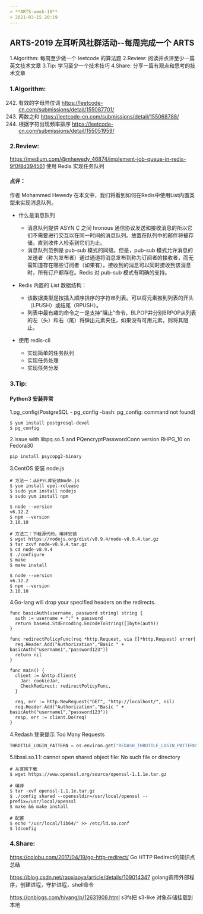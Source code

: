 ```yaml
---
> **ARTS-week-10**
> 2021-03-15 20:19
---
```



## ARTS-2019 左耳听风社群活动--每周完成一个 ARTS
1.Algorithm: 每周至少做一个 leetcode 的算法题
2.Review: 阅读并点评至少一篇英文技术文章
3.Tip: 学习至少一个技术技巧
4.Share: 分享一篇有观点和思考的技术文章

### 1.Algorithm:

242. 有效的字母异位词 https://leetcode-cn.com/submissions/detail/155087701/
1. 两数之和 https://leetcode-cn.com/submissions/detail/155068788/
451. 根据字符出现频率排序 https://leetcode-cn.com/submissions/detail/155051959/

### 2.Review:

https://medium.com/@mhewedy_46874/implement-job-queue-in-redis-9f0f8d394561
使用 Redis 实现任务队列
          

#### 点评：

作者 Mohammed Hewedy 在本文中，我们将看到如何在Redis中使用List内置类型来实现消息队列。

- 什么是消息队列
  - 消息队列提供 ASYN Ç 之间 hronous 通信协议发送和接收消息的所以它们不需要进行交互以在同一时间的消息队列。放置在队列中的邮件将被存储，直到收件人检索到它们为止。
  - 消息队列范例是 pub-sub 模式的同级。但是，pub-sub 模式允许消息的发送者（称为发布者）通过通道将消息发布到称为订阅者的接收者，而无需知道存在哪些订阅者（如果有）。接收到的消息可以同时接收到该消息时，所有订户都存在。Redis 对 pub-sub 模式有明确的支持。

- Redis 内置的 List 数据结构：
  - 该数据类型是按插入顺序排序的字符串列表。可以将元素推到列表的开头（LPUSH）或结尾（RPUSH）。
  - 列表中最有趣的命令之一是支持“阻止”命令，BLPOP并分别BRPOP从列表的左（头）和右（尾）将弹出元素夹住，如果没有可用元素，则将其阻止。

- 使用 redis-cli 
  - 实现简单的任务队列
  - 实现任务处理
  - 实现任务分发

### 3.Tip:

#### Python3 安装异常

1.pg_config(PostgreSQL - pg_config -bash: pg_config: command not found)

```shell
$ yum install postgresql-devel
$ pg_config
```

2.Issue with libpq.so.5 and PQencryptPasswordConn version RHPG_10 on Fedora30

```shell
pip install psycopg2-binary
```

3.CentOS 安装 node.js

```shell
# 方法一：从EPEL库安装Node.js
$ yum install epel-release
$ sudo yum install nodejs
$ sudo yum install npm

$ node --version
v6.12.2
$ npm --version
3.10.10

# 方法二：下载源代码，编译安装
$ wget https://nodejs.org/dist/v8.9.4/node-v8.9.4.tar.gz
$ tar zxvf node-v8.9.4.tar.gz
$ cd node-v8.9.4
$ ./configure
$ make
$ make install

$ node --version
v6.12.2
$ npm --version
3.10.10
```

4.Go-lang will drop your specified headers on the redirects.

```golang
func basicAuth(username, password string) string {
  auth := username + ":" + password
  return base64.StdEncoding.EncodeToString([]byte(auth))
}

func redirectPolicyFunc(req *http.Request, via []*http.Request) error{
  req.Header.Add("Authorization","Basic " + basicAuth("username1","password123"))
  return nil
}

func main() {
  client := &http.Client{
    Jar: cookieJar,
    CheckRedirect: redirectPolicyFunc,
  }

  req, err := http.NewRequest("GET", "http://localhost/", nil)
  req.Header.Add("Authorization","Basic " + basicAuth("username1","password123")) 
  resp, err := client.Do(req)
}
```
4.Redash 登录提示 Too Many Requests

```python
THROTTLE_LOGIN_PATTERN = os.environ.get("REDASH_THROTTLE_LOGIN_PATTERN", "5000/hour")
```

5.libssl.so.1.1: cannot open shared object file: No such file or directory

```shell
# 从官网下载
$ wget https://www.openssl.org/source/openssl-1.1.1e.tar.gz

# 编译
$ tar -xvf openssl-1.1.1e.tar.gz
$ ./config shared --openssldir=/usr/local/openssl --prefix=/usr/local/openssl
$ make && make install

# 配置
$ echo "/usr/local/lib64/" >> /etc/ld.so.conf
$ ldconfig
```


### 4.Share:

https://colobu.com/2017/04/19/go-http-redirect/
Go HTTP Redirect的知识点总结

https://blog.csdn.net/raoxiaoya/article/details/109014347
golang调用外部程序，创建进程，守护进程，shell命令

https://cnblogs.com/hiyang/p/12631908.html
s3fs把 s3-like 对象存储挂载到本地
